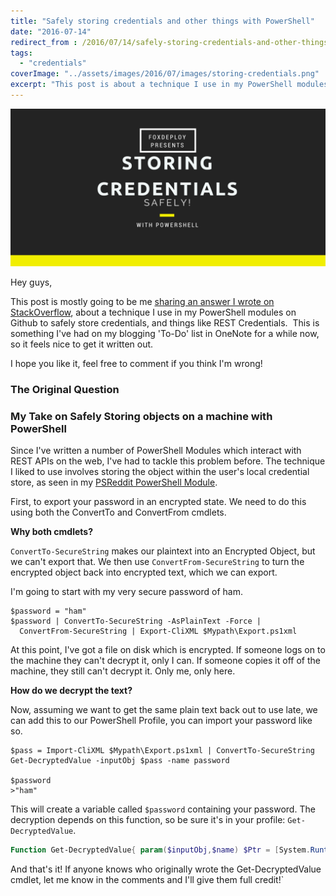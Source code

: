 ```yaml
---
title: "Safely storing credentials and other things with PowerShell"
date: "2016-07-14"
redirect_from : /2016/07/14/safely-storing-credentials-and-other-things-with-powershell
tags: 
  - "credentials"
coverImage: "../assets/images/2016/07/images/storing-credentials.png"
excerpt: "This post is about a technique I use in my PowerShell modules on Github to safely store credentials, and things like REST Credentials.  This is something I've had on my blogging 'To-Do' list in OneNote for a while now, so it feels nice to get it written out."
---
```


![storing Credentials](../assets/images/2016/07/images/storing-credentials.png)

Hey guys,

This post is mostly going to be me [sharing an answer I wrote on StackOverflow](http://stackoverflow.com/questions/38360998/saving-a-powershell-object-across-sessions/38361274#38361274), about a technique I use in my PowerShell modules on Github to safely store credentials, and things like REST Credentials.  This is something I've had on my blogging 'To-Do' list in OneNote for a while now, so it feels nice to get it written out.

I hope you like it, feel free to comment if you think I'm wrong!

### The Original Question



### My Take on Safely Storing objects on a machine with PowerShell

Since I've written a number of PowerShell Modules which interact with REST APIs on the web, I've had to tackle this problem before. The technique I liked to use involves storing the object within the user's local credential store, as seen in my [PSReddit PowerShell Module](https://github.com/1RedOne/PSReddit).

First, to export your password in an encrypted state. We need to do this using both the ConvertTo and ConvertFrom cmdlets.

**Why both cmdlets?**

`ConvertTo-SecureString` makes our plaintext into an Encrypted Object, but we can't export that. We then use `ConvertFrom-SecureString` to turn the encrypted object back into encrypted text, which we can export.

I'm going to start with my very secure password of ham.

```
$password = "ham"
$password | ConvertTo-SecureString -AsPlainText -Force | 
  ConvertFrom-SecureString | Export-CliXML $Mypath\Export.ps1xml
```

At this point, I've got a file on disk which is encrypted. If someone logs on to the machine they can't decrypt it, only I can. If someone copies it off of the machine, they still can't decrypt it. Only me, only here.

**How do we decrypt the text?**

Now, assuming we want to get the same plain text back out to use late, we can add this to our PowerShell Profile, you can import your password like so.

```
$pass = Import-CliXML $Mypath\Export.ps1xml | ConvertTo-SecureString
Get-DecryptedValue -inputObj $pass -name password

$password 
>"ham"
```

This will create a variable called `$password` containing your password. The decryption depends on this function, so be sure it's in your profile: `Get-DecryptedValue`.


```powershell
Function Get-DecryptedValue{ param($inputObj,$name) $Ptr = [System.Runtime.InteropServices.Marshal]::SecureStringToCoTaskMemUnicode($inputObj) $result = [System.Runtime.InteropServices.Marshal]::PtrToStringUni($Ptr) [System.Runtime.InteropServices.Marshal]::ZeroFreeCoTaskMemUnicode($Ptr) New-Variable -Scope Global -Name $name -Value $result -PassThru -Force }
```

And that's it! If anyone knows who originally wrote the Get-DecryptedValue cmdlet, let me know in the comments and I'll give them full credit!`
